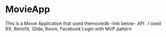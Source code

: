 # MovieApp
This is a Movie Application that used themoviedb -link below- API . I used RX, Retrofit, Glide, Room, Facebook Login with MVP pattern
